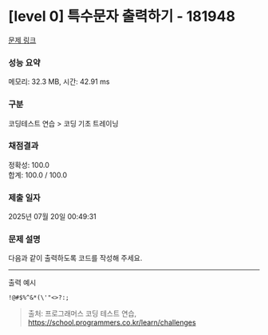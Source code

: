 # [level 0] 특수문자 출력하기 - 181948 

[문제 링크](https://school.programmers.co.kr/learn/courses/30/lessons/181948) 

### 성능 요약

메모리: 32.3 MB, 시간: 42.91 ms

### 구분

코딩테스트 연습 > 코딩 기초 트레이닝

### 채점결과

정확성: 100.0<br/>합계: 100.0 / 100.0

### 제출 일자

2025년 07월 20일 00:49:31

### 문제 설명

<p>다음과 같이 출력하도록 코드를 작성해 주세요.</p>

<hr>

<p>출력 예시</p>
<div class="highlight"><pre class="codehilite"><code>!@#$%^&amp;*(\'"&lt;&gt;?:;
</code></pre></div>

> 출처: 프로그래머스 코딩 테스트 연습, https://school.programmers.co.kr/learn/challenges